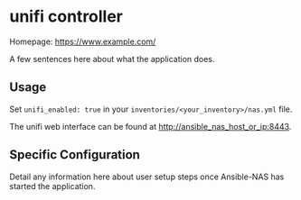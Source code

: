 # unifi controller

Homepage: <https://www.example.com/>

A few sentences here about what the application does.

## Usage

Set `unifi_enabled: true` in your `inventories/<your_inventory>/nas.yml` file.

The unifi web interface can be found at <http://ansible_nas_host_or_ip:8443>.

## Specific Configuration

Detail any information here about user setup steps once Ansible-NAS has started the application.
